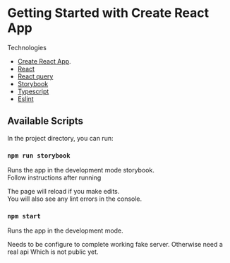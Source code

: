 # Getting Started with Create React App

Technologies
- [Create React App](https://github.com/facebook/create-react-app).
- [React](https://reactjs.org/)
- [React query](https://react-query.tanstack.com/)
- [Storybook](https://storybook.js.org/)
- [Typescript](https://www.typescriptlang.org/)
- [Eslint](https://eslint.org/)

## Available Scripts

In the project directory, you can run:

### `npm run storybook`

Runs the app in the development mode storybook.\
Follow instructions after running

The page will reload if you make edits.\
You will also see any lint errors in the console.

### `npm start`

Runs the app in the development mode.


Needs to be configure to complete working fake server. Otherwise need a real api
Which is not public yet.
